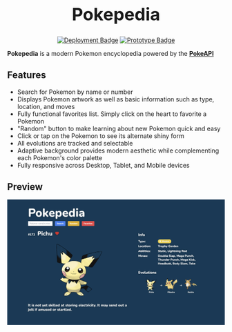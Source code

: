 <h1 align="center" style="font-size: 40px">
     Pokepedia
</h1>

<p align="center">
<a href="https://pokepedia.vercel.app/"><img src="https://img.shields.io/badge/Deployment-Live-Green?logo=googlechrome&logoColor=lightgray" alt="Deployment Badge" /></a>
<a href="https://www.figma.com/file/1EvaqYRohtD3nCQLRjv4ks/Pokepedia?type=design&node-id=0%3A1&mode=design&t=rVSGszuvoKNmCrYB-1"><img src="https://img.shields.io/badge/Prototype-Public-Green?logo=figma&logoColor=lightgray" alt="Prototype Badge" /></a>
</p>

**Pokepedia** is a modern Pokemon encyclopedia powered by the **[PokeAPI](https://pokeapi.co/)**

## Features

- Search for Pokemon by name or number
- Displays Pokemon artwork as well as basic information such as type, location, and moves
- Fully functional favorites list. Simply click on the heart to favorite a Pokemon
- "Random" button to make learning about new Pokemon quick and easy
- Click or tap on the Pokemon to see its alternate shiny form
- All evolutions are tracked and selectable
- Adaptive background provides modern aesthetic while complementing each Pokemon's color palette
- Fully responsive across Desktop, Tablet, and Mobile devices

## Preview

<img src="./preview/preview.jpg" alt="Desktop preview" />

